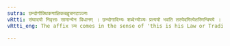 ```yaml
---
sutra: छन्दोगौक्थिकयाज्ञिकबह्वृचनटाञ्ञ्यः
vRtti: संघादयो निवृत्ताः सामान्येन विधानम् । छन्दोगादिभ्यः शब्देभ्योञ्यः प्रत्ययो भवति तस्येदमित्येतस्मिन्विषये । वुञणोरपवादः ॥
vRtti_eng: The affix ञ्य comes in the sense of 'this is his Law or Tradition,' after the words, '_chhandoga_,' '_aukthika_,' '_yajnika_,' '_bahvricha_' and '_nata_.'

---
```

